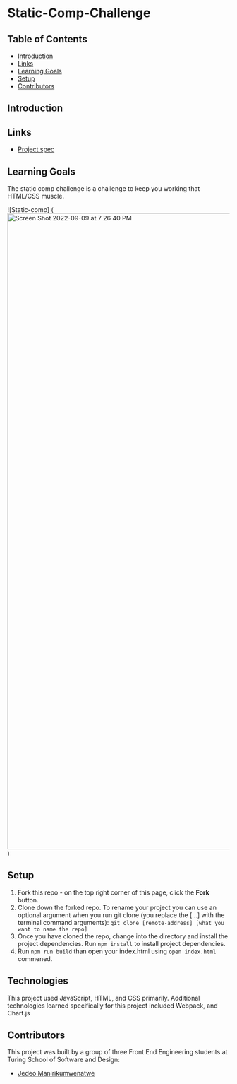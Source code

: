 # Static-Comp-Challenge

## Table of Contents
- [Introduction](#introduction)
- [Links](#links)
- [Learning Goals](#learning-goals)
- [Setup](#setup)
- [Contributors](#contributors)

## Introduction


## Links
- [Project spec](https://frontend.turing.edu/projects/M2-static-comp-challenge.html)

## Learning Goals 
The static comp challenge is a challenge to keep you working that HTML/CSS muscle.


![Static-comp] (<img width="1440" alt="Screen Shot 2022-09-09 at 7 26 40 PM" src="https://user-images.githubusercontent.com/16736352/189463667-c031aad0-9da0-4c30-b409-28f1b88e0de7.png">)



## Setup
1. Fork this repo - on the top right corner of this page, click the **Fork** button. 
2. Clone down the forked repo. To rename your project you can use an optional argument when you run git clone (you replace the [...] with the terminal command arguments): `git clone [remote-address] [what you want to name the repo]`
3. Once you have cloned the repo, change into the directory and install the project dependencies. Run `npm install` to install project dependencies.
4. Run `npm run build` than open your index.html using `open index.html` commened.

## Technologies
This project used JavaScript, HTML, and CSS primarily.  Additional technologies learned specifically for this project included Webpack, and Chart.js

## Contributors
This project was built by a group of three Front End Engineering students at Turing School of Software and Design: 
- [Jedeo Manirikumwenatwe](https://github.com/Jedeo)

